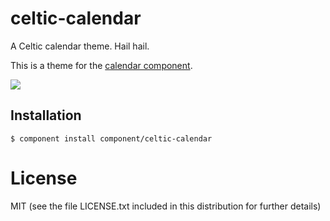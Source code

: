 
# celtic-calendar

  A Celtic calendar theme. Hail hail.

  This is a theme for the [calendar component](http://cl.ly/2M0i270T2Q1m).

  ![](http://f.cl.ly/items/1C3f440N0M3T1J3j2K2n/Screen%20Shot%202012-10-03%20at%2013.28.27.png)

## Installation

    $ component install component/celtic-calendar

# License

  MIT (see the file LICENSE.txt included in this distribution for further details)
